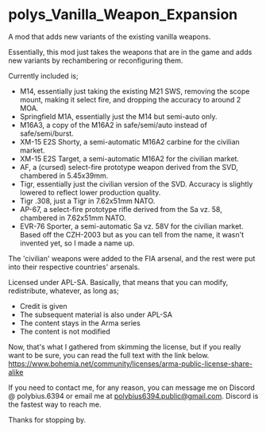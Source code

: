 # polys_Vanilla_Weapon_Expansion
A mod that adds new variants of the existing vanilla weapons.

Essentially, this mod just takes the weapons that are in the game and adds new variants by rechambering or reconfiguring them.

Currently included is;

- M14, essentially just taking the existing M21 SWS, removing the scope mount, making it select fire, and dropping the accuracy to around 2 MOA.
- Springfield M1A, essentially just the M14 but semi-auto only.
- M16A3, a copy of the M16A2 in safe/semi/auto instead of safe/semi/burst.
- XM-15 E2S Shorty, a semi-automatic M16A2 carbine for the civilian market.
- XM-15 E2S Target, a semi-automatic M16A2 for the civilian market.
- AF, a (cursed) select-fire prototype weapon derived from the SVD, chambered in 5.45x39mm.
- Tigr, essentially just the civilian version of the SVD. Accuracy is slightly lowered to reflect lower production quality.
- Tigr .308, just a Tigr in 7.62x51mm NATO.
- AP-67, a select-fire prototype rifle derived from the Sa vz. 58, chambered in 7.62x51mm NATO.
- EVR-76 Sporter, a semi-automatic Sa vz. 58V for the civilian market. Based off the CZH-2003 but as you can tell from the name, it wasn't invented yet, so I made a name up.

The 'civilian' weapons were added to the FIA arsenal, and the rest were put into their respective countries' arsenals.


Licensed under APL-SA.
 Basically, that means that you can modify, redistribute, whatever, as long as;
- Credit is given
- The subsequent material is also under APL-SA
- The content stays in the Arma series
- The content is not modified

Now, that's what I gathered from skimming the license, but if you really want to be sure, you can read the full text with the link below.
https://www.bohemia.net/community/licenses/arma-public-license-share-alike

If you need to contact me, for any reason, you can message me on Discord @ polybius.6394 or email me at polybius6394.public@gmail.com. Discord is the fastest way to reach me.

Thanks for stopping by.
